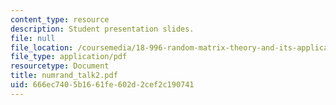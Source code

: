 ```yaml
---
content_type: resource
description: Student presentation slides.
file: null
file_location: /coursemedia/18-996-random-matrix-theory-and-its-applications-spring-2004/666ec7405b1661fe602d2cef2c190741_numrand_talk2.pdf
file_type: application/pdf
resourcetype: Document
title: numrand_talk2.pdf
uid: 666ec740-5b16-61fe-602d-2cef2c190741
---
```

